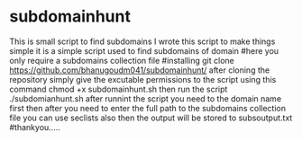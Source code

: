 # subdomainhunt
This is small script to find subdomains
I wrote this script to make things simple it is a simple script used to find subdomains of domain
#here you only require a subdomains collection file 
#installing
git clone https://github.com/bhanugoudm041/subdomainhunt/
after cloning the repository simply give the excutable permissions to the script using this command
chmod +x subdomainhunt.sh
then run the script
./subdomianhunt.sh
after runnint the script you need to the domain name first
then after you need to enter the full path to the subdomains collection file you can use seclists also
then the output will be stored to subsoutput.txt
#thankyou.....
